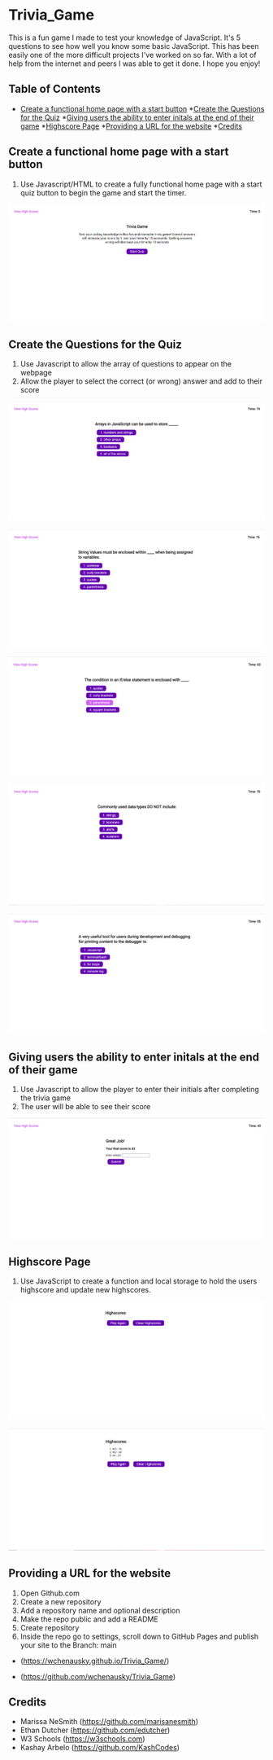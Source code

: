 # Trivia_Game

This is a fun game I made to test your knowledge of JavaScript. It's 5 questions to see how well you know some basic JavaScript. This has been easily one of the more difficult projects I've worked on so far. With a lot of help from the internet and peers I was able to get it done. I hope you enjoy!

## Table of Contents

* [Create a functional home page with a start button](Create-a-functional-home-page-with-a-start-button)
*[Create the Questions for the Quiz](Create-the-Questions-for-the-Quiz)
*[Giving users the ability to enter initals at the end of their game](Giving-users-the-ability-to-enter-initals-at-the-end-of-their-game)
*[Highscore Page](Highscore-Page)
*[Providing a URL for the website](Providing-a-URL-for-the-website)
*[Credits](Credits)

## Create a functional home page with a start button

1. Use Javascript/HTML to create a fully functional home page with a start quiz button to begin the game and start the timer.

![Ttile Screen](/assets/images/title-screen.png)

## Create the Questions for the Quiz

1. Use Javascript to allow the array of questions to appear on the webpage
2. Allow the player to select the correct (or wrong) answer and add to their score

![Question 1](assets/images/question1.png)  

![Question 2](assets/images/question2.png)  

![Question 3](assets/images/question3.png)  

![Question 4](assets/images/question4.png)  

![Question 5](assets/images/question5.png)

## Giving users the ability to enter initals at the end of their game

1. Use Javascript to allow the player to enter their initials after completing the trivia game
2. The user will be able to see their score

![Enter Highscore](assets/images/enter-highscore.png)

## Highscore Page

1. Use JavaScript to create a function and local storage to hold the users highscore and update new highscores.

![Highscore Screen](assets/images/highscore-screen.png)  

![Highscore Ladder](assets/images/highscore-ladder.png)

## Providing a URL for the website

1. Open Github.com
2. Create a new repository
3. Add a repository name and optional description
4. Make the repo public and add a README
5. Create repository
6. Inside the repo go to settings, scroll down to GitHub Pages and publish your site to the Branch: main

* (https://wchenausky.github.io/Trivia_Game/) 


*  (https://github.com/wchenausky/Trivia_Game)




## Credits

* Marissa NeSmith (https://github.com/marisanesmith)
* Ethan Dutcher (https://github.com/edutcher)
* W3 Schools (https://w3schools.com)
* Kashay Arbelo (https://github.com/KashCodes)